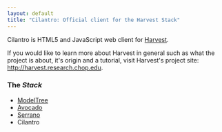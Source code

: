 ```yaml
---
layout: default
title: "Cilantro: Official client for the Harvest Stack"
---
```


<p class=lead>Cilantro is HTML5 and JavaScript web client for <a href=http://harvest.io>Harvest</a>.</p>

If you would like to learn more about Harvest in general such as what the project is about, it's origin and a tutorial, visit Harvest's project site: http://harvest.research.chop.edu.

### The _Stack_

- [ModelTree](//modeltree.harvest.io)
- [Avocado](//avocado.harvest.io)
- [Serrano](//serrano.harvest.io)
- Cilantro
